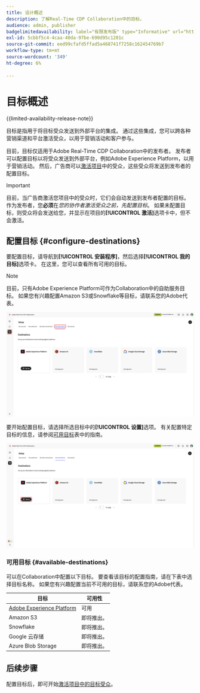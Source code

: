 ```yaml
---
title: 设计概述
description: 了解Real-Time CDP Collaboration中的目标。
audience: admin, publisher
badgelimitedavailability: label="有限发布版" type="Informative" url="https://helpx.adobe.com/cn/legal/product-descriptions/real-time-customer-data-platform-collaboration.html newtab=true"
exl-id: 5cbbf5c4-4caa-40da-97be-690d95c1201c
source-git-commit: eed99cfafd5ffad5a468741f7258c162454769b7
workflow-type: tm+mt
source-wordcount: '349'
ht-degree: 6%

---
```


# 目标概述

{{limited-availability-release-note}}

目标是指用于将目标受众发送到外部平台的集成。 通过这些集成，您可以跨各种营销渠道和平台激活受众，以用于营销活动和客户参与。

目前，目标仅适用于Adobe Real-Time CDP Collaboration中的发布者。 发布者可以配置目标以将受众发送到外部平台，例如Adobe Experience Platform，以用于营销活动。 然后，广告商可以[激活项目](../collaborate/activate.md)中的受众，这些受众将发送到发布者的配置目标。

>[!IMPORTANT]
>
>目前，当广告商激活您项目中的受众时，它们会自动发送到发布者配置的目标。 作为发布者，您&#x200B;**必须**&#x200B;在&#x200B;*您的协作者激活受众之前，先配置目标*。 如果未配置目标，则受众将会发送给您，并显示在项目的&#x200B;**[!UICONTROL 激活]**&#x200B;选项卡中，但不会激活。

## 配置目标 {#configure-destinations}

要配置目标，请导航到&#x200B;**[!UICONTROL 安装程序]**，然后选择&#x200B;**[!UICONTROL 我的目标]**&#x200B;选项卡。 在这里，您可以查看所有可用的目标。

>[!NOTE]
>
> 目前，只有Adobe Experience Platform可作为Collaboration中的自助服务目标。 如果您有兴趣配置Amazon S3或Snowflake等目标，请联系您的Adobe代表。

![设置工作区中的“我的目标”选项卡显示可用的目标。](/help/assets/destinations/overview/my-destinations-overview.png)

要开始配置目标，请选择所选目标中的&#x200B;**[!UICONTROL 设置]**&#x200B;选项。 有关配置特定目标的信息，请参阅[可用目标](#available-destinations)表中的指南。

![为Adobe Experience Platform目标突出显示具有“设置”选项的“我的目标”工作区。](/help/assets/destinations/overview/my-destinations-set-up.png)

### 可用目标 {#available-destinations}

可以在Collaboration中配置以下目标。 要查看该目标的配置指南，请在下表中选择目标名称。 如果您有兴趣配置当前不可用的目标，请联系您的Adobe代表。

| 目标 | 可用性 |
| --- | --- |
| [Adobe Experience Platform](./experience-platform.md) | 可用 |
| Amazon S3 | 即将推出。 |
| Snowflake | 即将推出。 |
| Google 云存储 | 即将推出。 |
| Azure Blob Storage | 即将推出。 |

## 后续步骤

配置目标后，即可开始[激活项目中的目标受众](../collaborate/activate.md)。
